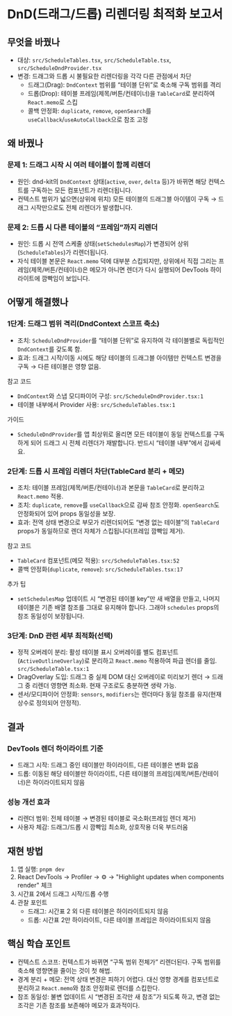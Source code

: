 # DnD(드래그/드롭) 리렌더링 최적화 보고서

## 무엇을 바꿨나

- 대상: `src/ScheduleTables.tsx`, `src/ScheduleTable.tsx`, `src/ScheduleDndProvider.tsx`
- 변경: 드래그와 드롭 시 불필요한 리렌더링을 각각 다른 관점에서 차단
  - 드래그(Drag): `DndContext` 범위를 “테이블 단위”로 축소해 구독 범위를 격리
  - 드롭(Drop): 테이블 프레임(제목/버튼/컨테이너)을 `TableCard`로 분리하여 `React.memo`로 스킵
  - 콜백 안정화: `duplicate`, `remove`, `openSearch`를 `useCallback`/`useAutoCallback`으로 참조 고정

## 왜 바꿨나

### 문제 1: 드래그 시작 시 여러 테이블이 함께 리렌더

- 원인: dnd-kit의 `DndContext` 상태(`active`, `over`, `delta` 등)가 바뀌면 해당 컨텍스트를 구독하는 모든 컴포넌트가 리렌더됩니다.
- 컨텍스트 범위가 넓으면(상위에 위치) 모든 테이블의 드래그블 아이템이 구독 → 드래그 시작만으로도 전체 리렌더가 발생합니다.

### 문제 2: 드롭 시 다른 테이블의 “프레임”까지 리렌더

- 원인: 드롭 시 전역 스케줄 상태(`setSchedulesMap`)가 변경되어 상위(`ScheduleTables`)가 리렌더됩니다.
- 자식 테이블 본문은 `React.memo` 덕에 대부분 스킵되지만, 상위에서 직접 그리는 프레임(제목/버튼/컨테이너)은 메모가 아니면 렌더가 다시 실행되어 DevTools 하이라이트에 깜빡임이 보입니다.

## 어떻게 해결했나

### 1단계: 드래그 범위 격리(DndContext 스코프 축소)

- 조치: `ScheduleDndProvider`를 “테이블 단위”로 유지하여 각 테이블별로 독립적인 `DndContext`를 갖도록 함.
- 효과: 드래그 시작/이동 시에도 해당 테이블의 드래그블 아이템만 컨텍스트 변경을 구독 → 다른 테이블은 영향 없음.

참고 코드

- `DndContext`와 스냅 모디파이어 구성: `src/ScheduleDndProvider.tsx:1`
- 테이블 내부에서 Provider 사용: `src/ScheduleTables.tsx:1`

가이드

- `ScheduleDndProvider`를 앱 최상위로 올리면 모든 테이블이 동일 컨텍스트를 구독하게 되어 드래그 시 전체 리렌더가 재발합니다. 반드시 “테이블 내부”에서 감싸세요.

### 2단계: 드롭 시 프레임 리렌더 차단(TableCard 분리 + 메모)

- 조치: 테이블 프레임(제목/버튼/컨테이너)과 본문을 `TableCard`로 분리하고 `React.memo` 적용.
- 조치: `duplicate`, `remove`를 `useCallback`으로 감싸 참조 안정화. `openSearch`도 안정화되어 있어 props 동일성을 보장.
- 효과: 전역 상태 변경으로 부모가 리렌더되어도 “변경 없는 테이블”의 `TableCard` props가 동일하므로 렌더 자체가 스킵됩니다(프레임 깜빡임 제거).

참고 코드

- `TableCard` 컴포넌트(메모 적용): `src/ScheduleTables.tsx:52`
- 콜백 안정화(`duplicate`, `remove`): `src/ScheduleTables.tsx:17`

추가 팁

- `setSchedulesMap` 업데이트 시 “변경된 테이블 key”만 새 배열을 만들고, 나머지 테이블은 기존 배열 참조를 그대로 유지해야 합니다. 그래야 `schedules` props의 참조 동일성이 보장됩니다.

### 3단계: DnD 관련 세부 최적화(선택)

- 정적 오버레이 분리: 활성 테이블 표시 오버레이를 별도 컴포넌트(`ActiveOutlineOverlay`)로 분리하고 `React.memo` 적용하여 파급 렌더를 줄임. `src/ScheduleTable.tsx:1`
- DragOverlay 도입: 드래그 중 실제 DOM 대신 오버레이로 미리보기 렌더 → 드래그 중 리렌더 영향면 최소화. 현재 구조로도 충분하면 생략 가능.
- 센서/모디파이어 안정화: `sensors`, `modifiers`는 렌더마다 동일 참조를 유지(현재 상수로 정의되어 안정적).

## 결과

### DevTools 렌더 하이라이트 기준

- 드래그 시작: 드래그 중인 테이블만 하이라이트, 다른 테이블은 변화 없음
- 드롭: 이동된 해당 테이블만 하이라이트, 다른 테이블의 프레임(제목/버튼/컨테이너)은 하이라이트되지 않음

### 성능 개선 효과

- 리렌더 범위: 전체 테이블 → 변경된 테이블로 국소화(프레임 렌더 제거)
- 사용자 체감: 드래그/드롭 시 깜빡임 최소화, 상호작용 더욱 부드러움

## 재현 방법

1. 앱 실행: `pnpm dev`
2. React DevTools → Profiler → ⚙️ → "Highlight updates when components render" 체크
3. 시간표 2에서 드래그 시작/드롭 수행
4. 관찰 포인트
   - 드래그: 시간표 2 외 다른 테이블은 하이라이트되지 않음
   - 드롭: 시간표 2만 하이라이트, 다른 테이블 프레임은 하이라이트되지 않음

## 핵심 학습 포인트

- 컨텍스트 스코프: 컨텍스트가 바뀌면 “구독 범위 전체가” 리렌더된다. 구독 범위를 축소해 영향면을 줄이는 것이 첫 해법.
- 경계 분리 + 메모: 전역 상태 변경은 피하기 어렵다. 대신 영향 경계를 컴포넌트로 분리하고 `React.memo`와 참조 안정화로 렌더를 스킵한다.
- 참조 동일성: 불변 업데이트 시 “변경된 조각만 새 참조”가 되도록 하고, 변경 없는 조각은 기존 참조를 보존해야 메모가 효과적이다.

